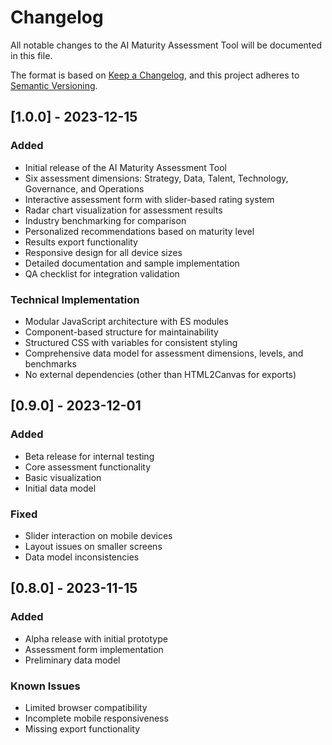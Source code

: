 # Changelog

All notable changes to the AI Maturity Assessment Tool will be documented in this file.

The format is based on [Keep a Changelog](https://keepachangelog.com/en/1.0.0/),
and this project adheres to [Semantic Versioning](https://semver.org/spec/v2.0.0.html).

## [1.0.0] - 2023-12-15

### Added
- Initial release of the AI Maturity Assessment Tool
- Six assessment dimensions: Strategy, Data, Talent, Technology, Governance, and Operations
- Interactive assessment form with slider-based rating system
- Radar chart visualization for assessment results
- Industry benchmarking for comparison
- Personalized recommendations based on maturity level
- Results export functionality
- Responsive design for all device sizes
- Detailed documentation and sample implementation
- QA checklist for integration validation

### Technical Implementation
- Modular JavaScript architecture with ES modules
- Component-based structure for maintainability
- Structured CSS with variables for consistent styling
- Comprehensive data model for assessment dimensions, levels, and benchmarks
- No external dependencies (other than HTML2Canvas for exports)

## [0.9.0] - 2023-12-01

### Added
- Beta release for internal testing
- Core assessment functionality
- Basic visualization
- Initial data model

### Fixed
- Slider interaction on mobile devices
- Layout issues on smaller screens
- Data model inconsistencies

## [0.8.0] - 2023-11-15

### Added
- Alpha release with initial prototype
- Assessment form implementation
- Preliminary data model

### Known Issues
- Limited browser compatibility
- Incomplete mobile responsiveness
- Missing export functionality 